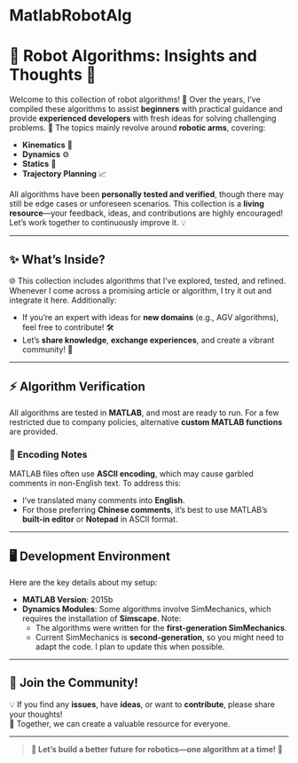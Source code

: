 # MatlabRobotAlg
# 🌟 **Robot Algorithms: Insights and Thoughts** 🤖

Welcome to this collection of robot algorithms! 🎉 Over the years, I’ve compiled these algorithms to assist **beginners** with practical guidance and provide **experienced developers** with fresh ideas for solving challenging problems. 🌱 The topics mainly revolve around **robotic arms**, covering:
- **Kinematics** 🚀
- **Dynamics** ⚙️
- **Statics** 🧲
- **Trajectory Planning** 📈  

All algorithms have been **personally tested and verified**, though there may still be edge cases or unforeseen scenarios. This collection is a **living resource**—your feedback, ideas, and contributions are highly encouraged! Let’s work together to continuously improve it. 💡

---

## ✨ **What’s Inside?**
🌐 This collection includes algorithms that I’ve explored, tested, and refined. Whenever I come across a promising article or algorithm, I try it out and integrate it here. Additionally:
- If you’re an expert with ideas for **new domains** (e.g., AGV algorithms), feel free to contribute! 🛠️
- Let’s **share knowledge**, **exchange experiences**, and create a vibrant community! 🎯

---

## ⚡ **Algorithm Verification**
All algorithms are tested in **MATLAB**, and most are ready to run. For a few restricted due to company policies, alternative **custom MATLAB functions** are provided.  

### 📝 Encoding Notes
MATLAB files often use **ASCII encoding**, which may cause garbled comments in non-English text. To address this:
- I’ve translated many comments into **English**.
- For those preferring **Chinese comments**, it’s best to use MATLAB’s **built-in editor** or **Notepad** in ASCII format.

---

## 🖥️ **Development Environment**
Here are the key details about my setup:
- **MATLAB Version**: 2015b  
- **Dynamics Modules**: Some algorithms involve SimMechanics, which requires the installation of **Simscape**. Note:
  - The algorithms were written for the **first-generation SimMechanics**.
  - Current SimMechanics is **second-generation**, so you might need to adapt the code. I plan to update this when possible.

---

## 💬 **Join the Community!**
💡 If you find any **issues**, have **ideas**, or want to **contribute**, please share your thoughts!  
🤝 Together, we can create a valuable resource for everyone.  

---

> **🌈 Let’s build a better future for robotics—one algorithm at a time! 🚀**
